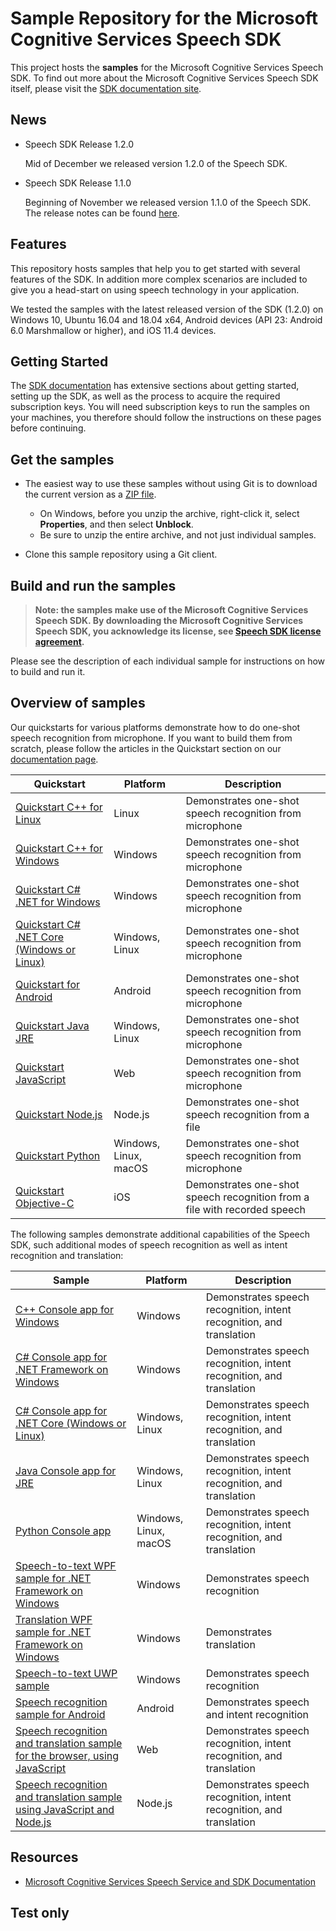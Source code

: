 # Sample Repository for the Microsoft Cognitive Services Speech SDK

This project hosts the **samples** for the Microsoft Cognitive Services Speech SDK. To find out more about the Microsoft Cognitive Services Speech SDK itself, please visit the [SDK documentation site](https://aka.ms/csspeech).

## News

* Speech SDK Release 1.2.0

  Mid of December we released version 1.2.0 of the Speech SDK.

* Speech SDK Release 1.1.0

  Beginning of November we released version 1.1.0 of the Speech SDK. The release notes can be found [here](https://docs.microsoft.com/azure/cognitive-services/speech-service/releasenotes#speech-service-sdk-110).

## Features

This repository hosts samples that help you to get started with several features of the SDK.
In addition more complex scenarios are included to give you a head-start on using speech technology in your application.

We tested the samples with the latest released version of the SDK (1.2.0) on Windows 10, Ubuntu 16.04 and 18.04 x64, Android devices (API 23: Android 6.0 Marshmallow or higher), and iOS 11.4 devices.

## Getting Started

The [SDK documentation](https://aka.ms/csspeech) has extensive sections about getting started, setting up the SDK, as well as the process to acquire the required subscription keys. You will need subscription keys to run the samples on your machines, you therefore should follow the instructions on these pages before continuing.

## Get the samples

* The easiest way to use these samples without using Git is to download the current version as a [ZIP file](https://github.com/Azure-Samples/cognitive-services-speech-sdk/archive/master.zip).

  * On Windows, before you unzip the archive, right-click it, select **Properties**, and then select **Unblock**.
  * Be sure to unzip the entire archive, and not just individual samples.

* Clone this sample repository using a Git client.

## Build and run the samples

> **Note: the samples make use of the Microsoft Cognitive Services Speech SDK.
> By downloading the Microsoft Cognitive Services Speech SDK, you acknowledge its license, see [Speech SDK license agreement](https://aka.ms/csspeech/license201809).**

Please see the description of each individual sample for instructions on how to build and run it.

## Overview of samples

Our quickstarts for various platforms demonstrate how to do one-shot speech recognition from microphone.
If you want to build them from scratch, please follow the articles in the Quickstart section on our [documentation page](https://aka.ms/csspeech).

| Quickstart                                                                                                  | Platform | Description                                                          |
| ---                                                                                                         | ---      | ---                                                                  |
| [Quickstart C++ for Linux](./quickstart/cpp-linux/)                                                         | Linux    | Demonstrates one-shot speech recognition from microphone             |
| [Quickstart C++ for Windows](./quickstart/cpp-windows/)                                                     | Windows  | Demonstrates one-shot speech recognition from microphone             |
| [Quickstart C# .NET for Windows](./quickstart/csharp-dotnet-windows/)                                       | Windows  | Demonstrates one-shot speech recognition from microphone             |
| [Quickstart C# .NET Core (Windows or Linux)](./quickstart/csharp-dotnetcore/)                               | Windows, Linux  | Demonstrates one-shot speech recognition from microphone      |
| [Quickstart for Android](./quickstart/java-android/)                                                        | Android  | Demonstrates one-shot speech recognition from microphone             |
| [Quickstart Java JRE](./quickstart/java-jre/)                                                               | Windows, Linux | Demonstrates one-shot speech recognition from microphone       |
| [Quickstart JavaScript](./quickstart/js-browser/)                                                           | Web | Demonstrates one-shot speech recognition from microphone                  |
| [Quickstart Node.js](./quickstart/js-node/)                                                                 | Node.js | Demonstrates one-shot speech recognition from a file                  |
| [Quickstart Python](./quickstart/python/)                                                                   | Windows, Linux, macOS | Demonstrates one-shot speech recognition from microphone |
| [Quickstart Objective-C](./quickstart/objectivec-ios/)                                                      | iOS | Demonstrates one-shot speech recognition from a file with recorded speech |

The following samples demonstrate additional capabilities of the Speech SDK, such additional modes of speech recognition as well as intent recognition and translation:

| Sample                                                                                                      | Platform | Description                                                          |
| ---                                                                                                         | ---      | ---                                                                  |
| [C++ Console app for Windows](./samples/cpp/windows/console)                                                | Windows  | Demonstrates speech recognition, intent recognition, and translation |
| [C# Console app for .NET Framework on Windows](./samples/csharp/dotnet-windows/console)                     | Windows  | Demonstrates speech recognition, intent recognition, and translation |
| [C# Console app for .NET Core (Windows or Linux)](./samples/csharp/dotnetcore/console)                      | Windows, Linux  | Demonstrates speech recognition, intent recognition, and translation |
| [Java Console app for JRE](./samples/java/jre/console)                                                      | Windows, Linux | Demonstrates speech recognition, intent recognition, and translation |
| [Python Console app](./samples/python/console)                                                              | Windows, Linux, macOS  | Demonstrates speech recognition, intent recognition, and translation |
| [Speech-to-text WPF sample for .NET Framework on Windows](./samples/csharp/dotnet-windows/speechtotext-wpf) | Windows  | Demonstrates speech recognition |
| [Translation WPF sample for .NET Framework on Windows](./samples/csharp/dotnet-windows/translation-wpf)     | Windows  | Demonstrates translation |
| [Speech-to-text UWP sample](./samples/csharp/uwp/speechtotext-uwp)                                          | Windows  | Demonstrates speech recognition |
| [Speech recognition sample for Android](./samples/java/android/sdkdemo)                                     | Android  | Demonstrates speech and intent recognition |
| [Speech recognition and translation sample for the browser, using JavaScript](./samples/js/browser)         | Web  | Demonstrates speech recognition, intent recognition, and translation |
| [Speech recognition and translation sample using JavaScript and Node.js](./samples/js/node)                 | Node.js  | Demonstrates speech recognition, intent recognition, and translation |

## Resources

- [Microsoft Cognitive Services Speech Service and SDK Documentation](https://aka.ms/csspeech)

## Test only
